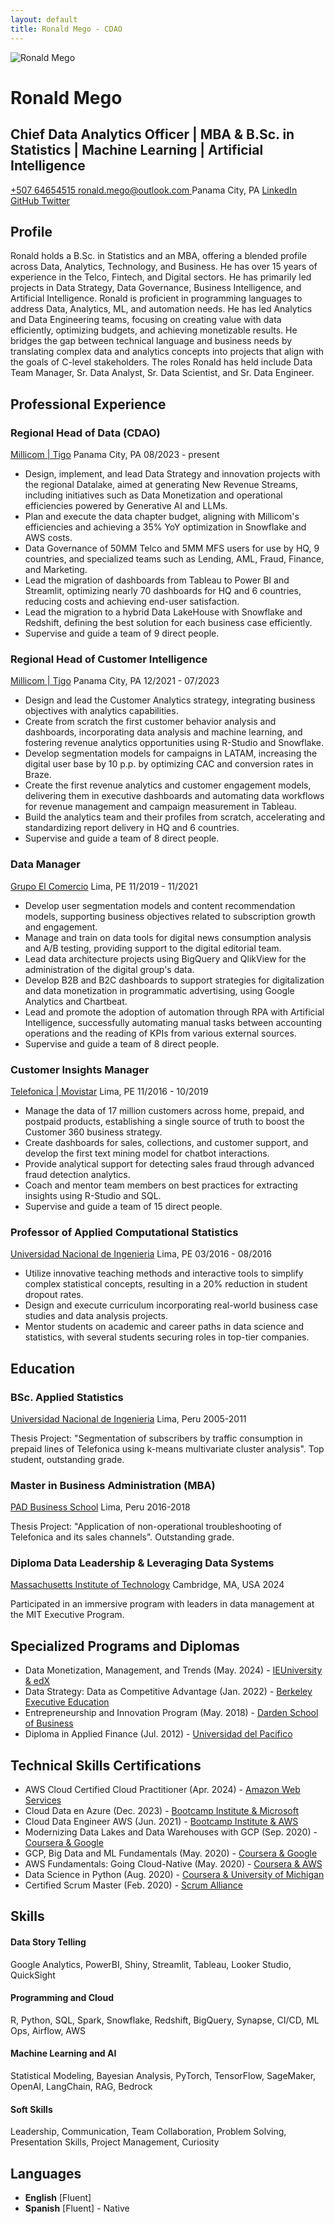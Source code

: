 ```yaml
---
layout: default
title: Ronald Mego - CDAO
---
```


<div class="header-container">
  <img src="{{ site.logo }}" alt="Ronald Mego" class="profile-image">
  <h1>Ronald Mego</h1>
  
  <div class="title-container">
    <h2>Chief Data Analytics Officer | MBA & B.Sc. in Statistics | Machine Learning | Artificial Intelligence</h2>
  </div>

  <div class="contact-info">
    <a href="tel:+50764654515" class="contact-item">
      <i class="fas fa-phone"></i> +507 64654515
    </a>
    <a href="mailto:ronald.mego@outlook.com" class="contact-item">
      <i class="fas fa-envelope"></i> ronald.mego@outlook.com
    </a>
    <span class="contact-item">
      <i class="fas fa-map-marker-alt"></i> Panama City, PA
    </span>
    <a href="https://www.linkedin.com/in/ronaldmego/" class="contact-item" target="_blank">
      <i class="fab fa-linkedin"></i> LinkedIn
    </a>
    <a href="https://github.com/ronaldmego" class="contact-item" target="_blank">
      <i class="fab fa-github"></i> GitHub
    </a>
    <a href="https://x.com/MGOData" class="contact-item" target="_blank">
      <i class="fab fa-twitter"></i> Twitter
    </a>
  </div>
</div>

## Profile

Ronald holds a B.Sc. in Statistics and an MBA, offering a blended profile across Data, Analytics, Technology, and Business. He has over 15 years of experience in the Telco, Fintech, and Digital sectors. He has primarily led projects in Data Strategy, Data Governance, Business Intelligence, and Artificial Intelligence. Ronald is proficient in programming languages to address Data, Analytics, ML, and automation needs. He has led Analytics and Data Engineering teams, focusing on creating value with data efficiently, optimizing budgets, and achieving monetizable results. He bridges the gap between technical language and business needs by translating complex data and analytics concepts into projects that align with the goals of C-level stakeholders. The roles Ronald has held include Data Team Manager, Sr. Data Analyst, Sr. Data Scientist, and Sr. Data Engineer.

## Professional Experience

<div class="experience-item">
  <div class="experience-header">
    <h3>Regional Head of Data (CDAO)</h3>
    <div class="experience-meta">
      <span class="company"><a href="https://www.millicom.com/" target="_blank">Millicom | Tigo</a></span>
      <span class="location">Panama City, PA</span>
      <span class="period">08/2023 - present</span>
    </div>
  </div>
  <ul>
    <li>Design, implement, and lead Data Strategy and innovation projects with the regional Datalake, aimed at generating New Revenue Streams, including initiatives such as Data Monetization and operational efficiencies powered by Generative AI and LLMs.</li>
    <li>Plan and execute the data chapter budget, aligning with Millicom's efficiencies and achieving a 35% YoY optimization in Snowflake and AWS costs.</li>
    <li>Data Governance of 50MM Telco and 5MM MFS users for use by HQ, 9 countries, and specialized teams such as Lending, AML, Fraud, Finance, and Marketing.</li>
    <li>Lead the migration of dashboards from Tableau to Power BI and Streamlit, optimizing nearly 70 dashboards for HQ and 6 countries, reducing costs and achieving end-user satisfaction.</li>
    <li>Lead the migration to a hybrid Data LakeHouse with Snowflake and Redshift, defining the best solution for each business case efficiently.</li>
    <li>Supervise and guide a team of 9 direct people.</li>
  </ul>
</div>

<div class="experience-item">
  <div class="experience-header">
    <h3>Regional Head of Customer Intelligence</h3>
    <div class="experience-meta">
      <span class="company"><a href="https://www.millicom.com/" target="_blank">Millicom | Tigo</a></span>
      <span class="location">Panama City, PA</span>
      <span class="period">12/2021 - 07/2023</span>
    </div>
  </div>
  <ul>
    <li>Design and lead the Customer Analytics strategy, integrating business objectives with analytics capabilities.</li>
    <li>Create from scratch the first customer behavior analysis and dashboards, incorporating data analysis and machine learning, and fostering revenue analytics opportunities using R-Studio and Snowflake.</li>
    <li>Develop segmentation models for campaigns in LATAM, increasing the digital user base by 10 p.p. by optimizing CAC and conversion rates in Braze.</li>
    <li>Create the first revenue analytics and customer engagement models, delivering them in executive dashboards and automating data workflows for revenue management and campaign measurement in Tableau.</li>
    <li>Build the analytics team and their profiles from scratch, accelerating and standardizing report delivery in HQ and 6 countries.</li>
    <li>Supervise and guide a team of 8 direct people.</li>
  </ul>
</div>

<div class="experience-item">
  <div class="experience-header">
    <h3>Data Manager</h3>
    <div class="experience-meta">
      <span class="company"><a href="https://grupoelcomercio.com.pe/" target="_blank">Grupo El Comercio</a></span>
      <span class="location">Lima, PE</span>
      <span class="period">11/2019 - 11/2021</span>
    </div>
  </div>
  <ul>
    <li>Develop user segmentation models and content recommendation models, supporting business objectives related to subscription growth and engagement.</li>
    <li>Manage and train on data tools for digital news consumption analysis and A/B testing, providing support to the digital editorial team.</li>
    <li>Lead data architecture projects using BigQuery and QlikView for the administration of the digital group's data.</li>
    <li>Develop B2B and B2C dashboards to support strategies for digitalization and data monetization in programmatic advertising, using Google Analytics and Chartbeat.</li>
    <li>Lead and promote the adoption of automation through RPA with Artificial Intelligence, successfully automating manual tasks between accounting operations and the reading of KPIs from various external sources.</li>
    <li>Supervise and guide a team of 8 direct people.</li>
  </ul>
</div>

<div class="experience-item">
  <div class="experience-header">
    <h3>Customer Insights Manager</h3>
    <div class="experience-meta">
      <span class="company"><a href="https://telefonica.com.pe/" target="_blank">Telefonica | Movistar</a></span>
      <span class="location">Lima, PE</span>
      <span class="period">11/2016 - 10/2019</span>
    </div>
  </div>
  <ul>
    <li>Manage the data of 17 million customers across home, prepaid, and postpaid products, establishing a single source of truth to boost the Customer 360 business strategy.</li>
    <li>Create dashboards for sales, collections, and customer support, and develop the first text mining model for chatbot interactions.</li>
    <li>Provide analytical support for detecting sales fraud through advanced fraud detection analytics.</li>
    <li>Coach and mentor team members on best practices for extracting insights using R-Studio and SQL.</li>
    <li>Supervise and guide a team of 15 direct people.</li>
  </ul>
</div>

<div class="experience-item">
  <div class="experience-header">
    <h3>Professor of Applied Computational Statistics</h3>
    <div class="experience-meta">
      <span class="company"><a href="https://portal.uni.edu.pe/" target="_blank">Universidad Nacional de Ingenieria</a></span>
      <span class="location">Lima, PE</span>
      <span class="period">03/2016 - 08/2016</span>
    </div>
  </div>
  <ul>
    <li>Utilize innovative teaching methods and interactive tools to simplify complex statistical concepts, resulting in a 20% reduction in student dropout rates.</li>
    <li>Design and execute curriculum incorporating real-world business case studies and data analysis projects.</li>
    <li>Mentor students on academic and career paths in data science and statistics, with several students securing roles in top-tier companies.</li>
  </ul>
</div>

## Education

<div class="education-item">
  <div class="education-header">
    <h3>BSc. Applied Statistics</h3>
    <div class="education-meta">
      <span class="school"><a href="https://www.credential.net/922f2fe3-2fe4-4233-bbb6-1579ff468aa9" target="_blank">Universidad Nacional de Ingenieria</a></span>
      <span class="location">Lima, Peru</span>
      <span class="period">2005-2011</span>
    </div>
  </div>
  <p class="education-details">
    Thesis Project: "Segmentation of subscribers by traffic consumption in prepaid lines of Telefonica using k-means multivariate cluster analysis". Top student, outstanding grade.
  </p>
</div>

<div class="education-item">
  <div class="education-header">
    <h3>Master in Business Administration (MBA)</h3>
    <div class="education-meta">
      <span class="school"><a href="https://www.credential.net/f953e37b-11e7-4570-89aa-6f21d606132d" target="_blank">PAD Business School</a></span>
      <span class="location">Lima, Peru</span>
      <span class="period">2016-2018</span>
    </div>
  </div>
  <p class="education-details">
    Thesis Project: "Application of non-operational troubleshooting of Telefonica and its sales channels". Outstanding grade.
  </p>
</div>

<div class="education-item">
  <div class="education-header">
    <h3>Diploma Data Leadership & Leveraging Data Systems</h3>
    <div class="education-meta">
      <span class="school"><a href="https://www.credential.net/f6bd85db-4850-4f50-9609-7990eb0aaadc" target="_blank">Massachusetts Institute of Technology</a></span>
      <span class="location">Cambridge, MA, USA</span>
      <span class="period">2024</span>
    </div>
  </div>
  <p class="education-details">
    Participated in an immersive program with leaders in data management at the MIT Executive Program.
  </p>
</div>

## Specialized Programs and Diplomas

<div class="certifications">
  <ul>
    <li>Data Monetization, Management, and Trends (May. 2024) - <a href="https://courses.edx.org/certificates/447c3529a7dc42aa8bf27297a97b0c88" target="_blank">IEUniversity & edX</a></li>
    <li>Data Strategy: Data as Competitive Advantage (Jan. 2022) - <a href="https://certificates.emeritus.org/39607ed0-10b6-4387-be32-5b34af6a5040" target="_blank">Berkeley Executive Education</a></li>
    <li>Entrepreneurship and Innovation Program (May. 2018) - <a href="https://www.credential.net/54b357e1-243e-47ea-a40f-bcfdcfa04b18" target="_blank">Darden School of Business</a></li>
    <li>Diploma in Applied Finance (Jul. 2012) - <a href="https://www.credential.net/322f33cb-ee81-453d-994a-3f81db550be9" target="_blank">Universidad del Pacifico</a></li>
  </ul>
</div>

## Technical Skills Certifications

<div class="certifications">
  <ul>
    <li>AWS Cloud Certified Cloud Practitioner (Apr. 2024) - <a href="https://www.credly.com/badges/b1438ac5-468e-4964-b6ac-2894b7e2204b" target="_blank">Amazon Web Services</a></li>
    <li>Cloud Data en Azure (Dec. 2023) - <a href="https://www.credential.net/f49190f2-99e2-4af9-83a9-26bef312b87f" target="_blank">Bootcamp Institute & Microsoft</a></li>
    <li>Cloud Data Engineer AWS (Jun. 2021) - <a href="https://www.credential.net/141c2476-9e17-4aa3-b82e-1216cf38eead" target="_blank">Bootcamp Institute & AWS</a></li>
    <li>Modernizing Data Lakes and Data Warehouses with GCP (Sep. 2020) - <a href="https://www.coursera.org/account/accomplishments/verify/5Q8B7VDGRSXY" target="_blank">Coursera & Google</a></li>
    <li>GCP, Big Data and ML Fundamentals (May. 2020) - <a href="https://www.coursera.org/account/accomplishments/certificate/RPWJ8S2L8CYW" target="_blank">Coursera & Google</a></li>
    <li>AWS Fundamentals: Going Cloud-Native (May. 2020) - <a href="https://www.coursera.org/account/accomplishments/certificate/R5WQRZF5KLKM" target="_blank">Coursera & AWS</a></li>
    <li>Data Science in Python (Aug. 2020) - <a href="https://www.coursera.org/account/accomplishments/verify/MYX5XU65HP95" target="_blank">Coursera & University of Michigan</a></li>
    <li>Certified Scrum Master (Feb. 2020) - <a href="https://bcert.me/sjvqudqey" target="_blank">Scrum Alliance</a></li>
  </ul>
</div>

## Skills

<div class="skills-section">
  <div class="skill-category">
    <h4>Data Story Telling</h4>
    Google Analytics, PowerBI, Shiny, Streamlit, Tableau, Looker Studio, QuickSight
  </div>

  <div class="skill-category">
    <h4>Programming and Cloud</h4>
    R, Python, SQL, Spark, Snowflake, Redshift, BigQuery, Synapse, CI/CD, ML Ops, Airflow, AWS
  </div>

  <div class="skill-category">
    <h4>Machine Learning and AI</h4>
    Statistical Modeling, Bayesian Analysis, PyTorch, TensorFlow, SageMaker, OpenAI, LangChain, RAG, Bedrock
  </div>

  <div class="skill-category">
    <h4>Soft Skills</h4>
    Leadership, Communication, Team Collaboration, Problem Solving, Presentation Skills, Project Management, Curiosity
  </div>
</div>

## Languages

<div class="languages">
  <ul>
    <li><strong>English</strong> [Fluent]</li>
    <li><strong>Spanish</strong> [Fluent] - Native</li>
  </ul>
</div>